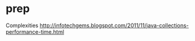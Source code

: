 # prep

Complexities
http://infotechgems.blogspot.com/2011/11/java-collections-performance-time.html
